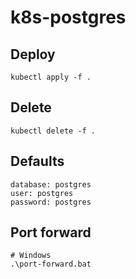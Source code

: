 # k8s-postgres

## Deploy
```shell
kubectl apply -f .
```

## Delete
```shell
kubectl delete -f . 
```

## Defaults
```text
database: postgres
user: postgres
password: postgres
```

## Port forward
```shell
# Windows
.\port-forward.bat
```